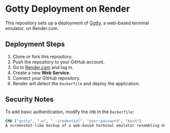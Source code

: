# Gotty Deployment on Render

This repository sets up a deployment of [Gotty](https://github.com/yudai/gotty), a web-based terminal emulator, on Render.com.

## Deployment Steps
1. Clone or fork this repository.
2. Push the repository to your GitHub account.
3. Go to [Render.com](https://render.com) and log in.
4. Create a new **Web Service**.
5. Connect your GitHub repository.
6. Render will detect the `Dockerfile` and deploy the application.

## Security Notes
To add basic authentication, modify the `CMD` in the `Dockerfile`:
```dockerfile
CMD ["gotty", "-w", "--credential", "user:password", "bash"]
A screenshot-like mockup of a web-based terminal emulator resembling Gotty, displayed on a browser window. The terminal shows a simple Bash shell interface with a black background and white text, including common commands like 'ls' and 'pwd'. The browser frame includes a visible address bar with a generic URL like 'http://localhost:8080', and minimalistic browser UI elements. The design is clean and modern, suitable for a README file.
